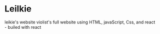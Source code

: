 # Leilkie
leikie's website
violist's full website using HTML, javaScript, Css, and react - builed with react  
